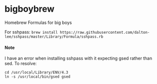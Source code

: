 # bigboybrew
Homebrew Formulas for big boys

For sshpass: `brew install https://raw.githubusercontent.com/dalton-lee/sshpass/master/Library/Formula/sshpass.rb`

#### Note
I have an error when installing sshpass with it expecting gsed rather than sed. To resolve:

    cd /usr/local/Library/ENV/4.3
    ln -s /usr/local/bin/gsed gsed
